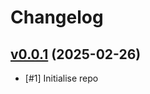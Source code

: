 # Changelog

## [v0.0.1](https://github.com/harm-less/jest-zod-matchers/tree/v0.0.1) (2025-02-26)

- [#1] Initialise repo
